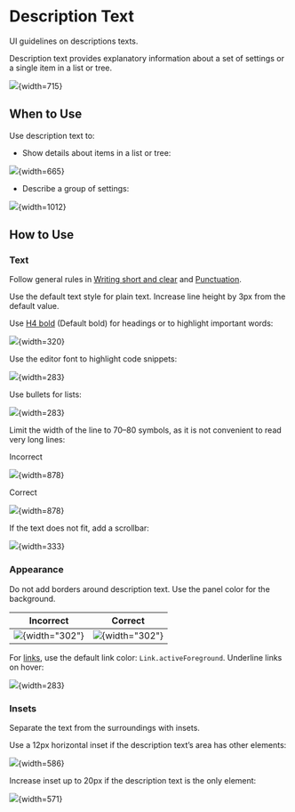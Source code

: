 <!-- Copyright 2000-2024 JetBrains s.r.o. and contributors. Use of this source code is governed by the Apache 2.0 license. -->

# Description Text

<link-summary>UI guidelines on descriptions texts.</link-summary>

Description text provides explanatory information about a set of settings or a single item in a list or tree.

![](01_description_text_example.png){width=715}


## When to Use

Use description text to:

* Show details about items in a list or tree:

![](02_use_in_tree.png){width=665}

* Describe a group of settings:

![](03_use_in_settings.png){width=1012}


## How to Use

### Text

Follow general rules in [Writing short and clear](writing_short.md) and [Punctuation](punctuation.md).

Use the default text style for plain text. Increase line height by 3px from the default value.

Use [H4 bold](typography.md) (Default bold) for headings or to highlight important words:

![](04_bold_header.png){width=320}

Use the editor font to highlight code snippets:

![](05_editor_font.png){width=283}

Use bullets for lists:

![](06_bullets.png){width=283}

Limit the width of the line to 70–80 symbols, as it is not convenient to read very long lines:

<format color="Red" style="bold">Incorrect</format>

![](07_width_incorrect.png){width=878}

<format color="Green" style="bold">Correct</format>

![](07_width_correct.png){width=878}

If the text does not fit, add a scrollbar:

![](08_scroll.png){width=333}


### Appearance

Do not add borders around description text. Use the panel color for the background.

| <format color="Red" style="bold">Incorrect</format> | <format color="Green" style="bold">Correct</format> |
|-----------------------------------------------------|-----------------------------------------------------|
| ![](09_frame_incorrect.png){width="302"}            | ![](09_frame_correct.png){width="302"}              |

For [links](link.md), use the default link color: `Link.activeForeground`. Underline links on hover:

![](10_link.png){width=283}


### Insets

Separate the text from the surroundings with insets.

Use a 12px horizontal inset if the description text’s area has other elements:

![](11_insets_12.png){width=586}

Increase inset up to 20px if the description text is the only element:

![](11_insets_20.png){width=571}

